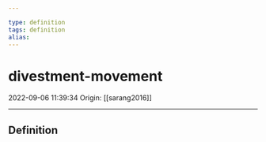 ```yaml
---

type: definition
tags: definition
alias:
---
```


# divestment-movement

2022-09-06 11:39:34
Origin: [[sarang2016]]

---

## Definition
